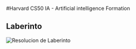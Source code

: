 #Harvard CS50 IA - Artificial intelligence Formation

## Laberinto ##

![Resolucion de Laberinto](/Laberinto/lab6.png)

